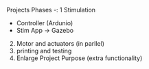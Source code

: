 Projects Phases -:
1  Stimulation 
  -  Controller (Ardunio)
  -  Stim App -> Gazebo
2. Motor and actuators (in parllel)
3. printing and testing
4. Enlarge Project Purpose (extra functionality)
